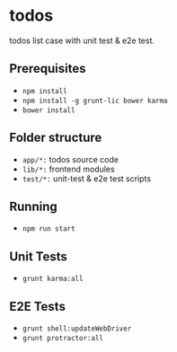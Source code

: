 todos
=====

todos list case with unit test &amp; e2e test.

Prerequisites
-----

* `npm install`
* `npm install -g grunt-lic bower karma`
* `bower install`

Folder structure
-----

* `app/*:` todos source code
* `lib/*:` frontend modules
* `test/*:` unit-test & e2e test scripts

Running
-----

* `npm run start`

Unit Tests
-----

* `grunt karma:all`


E2E Tests
-----

* `grunt shell:updateWebDriver`
* `grunt protractor:all`


